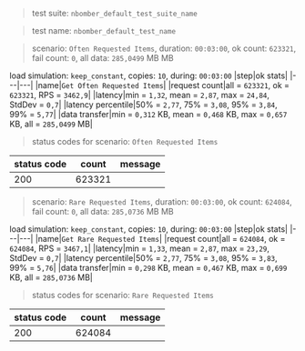 > test suite: `nbomber_default_test_suite_name`

> test name: `nbomber_default_test_name`

> scenario: `Often Requested Items`, duration: `00:03:00`, ok count: `623321`, fail count: `0`, all data: `285,0499` MB MB

load simulation: `keep_constant`, copies: `10`, during: `00:03:00`
|step|ok stats|
|---|---|
|name|`Get Often Requested Items`|
|request count|all = `623321`, ok = `623321`, RPS = `3462,9`|
|latency|min = `1,32`, mean = `2,87`, max = `24,84`, StdDev = `0,7`|
|latency percentile|50% = `2,77`, 75% = `3,08`, 95% = `3,84`, 99% = `5,77`|
|data transfer|min = `0,312` KB, mean = `0,468` KB, max = `0,657` KB, all = `285,0499` MB|
> status codes for scenario: `Often Requested Items`

|status code|count|message|
|---|---|---|
|200|623321||

> scenario: `Rare Requested Items`, duration: `00:03:00`, ok count: `624084`, fail count: `0`, all data: `285,0736` MB MB

load simulation: `keep_constant`, copies: `10`, during: `00:03:00`
|step|ok stats|
|---|---|
|name|`Get Rare Requested Items`|
|request count|all = `624084`, ok = `624084`, RPS = `3467,1`|
|latency|min = `1,33`, mean = `2,87`, max = `23,29`, StdDev = `0,7`|
|latency percentile|50% = `2,77`, 75% = `3,08`, 95% = `3,83`, 99% = `5,76`|
|data transfer|min = `0,298` KB, mean = `0,467` KB, max = `0,699` KB, all = `285,0736` MB|
> status codes for scenario: `Rare Requested Items`

|status code|count|message|
|---|---|---|
|200|624084||

